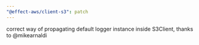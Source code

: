 ```yaml
---
"@effect-aws/client-s3": patch
---
```


correct way of propagating default logger instance inside S3Client, thanks to @mikearnaldi
